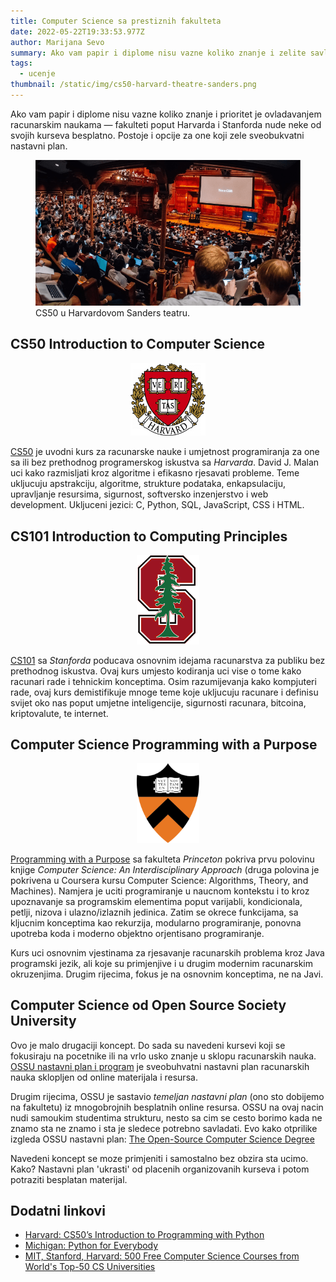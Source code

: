 ```yaml
---
title: Computer Science sa prestiznih fakulteta
date: 2022-05-22T19:33:53.977Z
author: Marijana Sevo
summary: Ako vam papir i diplome nisu vazne koliko znanje i zelite savladati osnove racunarskih nauka — fakulteti poput Harvarda i Stanforda nude neke od svojih kurseva besplatno.
tags:
  - ucenje
thumbnail: /static/img/cs50-harvard-theatre-sanders.png
---
```


Ako vam papir i diplome nisu vazne koliko znanje i prioritet je ovladavanjem racunarskim naukama — fakulteti poput Harvarda i Stanforda nude neke od svojih kurseva besplatno. Postoje i opcije za one koji zele sveobukvatni nastavni plan.

<figure>
  <img src="/static/img/cs50-harvard-theatre-sanders.png" alt="CS50 u Harvardovom Sanders teatru"> 
  <figcaption>CS50 u Harvardovom Sanders teatru.</figcaption>
</figure>

## CS50 Introduction to Computer Science

<div class="tip right-tip" style="--span-row: 2; border-left: none">
  <figure style="max-width: 120px; margin-left: auto; margin-right: auto">
    <img src="/static/img/logo-harvard.png" alt="Fakultet Harvard nudi kurs racunarskih nauka besplatno."> 
    <!-- <figcaption>Harvard University.</figcaption> -->
  </figure>
</div>

<a target="_blank" href="https://pll.harvard.edu/course/cs50-introduction-computer-science">CS50</a> je uvodni kurs za racunarske nauke i umjetnost programiranja za one sa ili bez prethodnog programerskog iskustva sa <i>Harvarda</i>. David J. Malan uci kako razmisljati kroz algoritme i efikasno rjesavati probleme. Teme ukljucuju apstrakciju, algoritme, strukture podataka, enkapsulaciju, upravljanje resursima, sigurnost, softversko inzenjerstvo i web development.
Ukljuceni jezici: C, Python, SQL, JavaScript, CSS i HTML.

## CS101 Introduction to Computing Principles

<div class="tip right-tip" style="--span-row: 2; border-left: none">
  <figure style="max-width: 100px; margin-left: auto; margin-right: auto">
    <img src="/static/img/logo-stanford.png" alt="Fakultet Stanford nudi kurs racunarskih nauka besplatno."> 
    <!-- <figcaption>Harvard University.</figcaption> -->
  </figure>
</div>

<a target="_blank" href="https://web.stanford.edu/class/cs101/index.html">CS101</a> sa <i>Stanforda</i> poducava osnovnim idejama racunarstva za publiku bez prethodnog iskustva. Ovaj kurs umjesto kodiranja uci vise o tome kako racunari rade i tehnickim konceptima. Osim razumijevanja kako kompjuteri rade, ovaj kurs demistifikuje mnoge teme koje ukljucuju racunare i definisu svijet oko nas poput umjetne inteligencije, sigurnosti racunara, bitcoina, kriptovalute, te internet. 

## Computer Science Programming with a Purpose

<div class="tip right-tip" style="--span-row: 2; border-left: none">
  <figure style="max-width: 100px; margin-left: auto; margin-right: auto">
    <img src="/static/img/logo-princeton.png" alt="Fakultet Princeton nudi kurs racunarskih nauka besplatno."> 
    <!-- <figcaption>Harvard University.</figcaption> -->
  </figure>
</div>

<a target="_blank" href="https://www.coursera.org/learn/cs-programming-java">Programming with a Purpose</a> sa fakulteta <i>Princeton</i> pokriva prvu polovinu knjige <i>Computer Science: An Interdisciplinary Approach</i> (druga polovina je pokrivena u Coursera kursu Computer Science: Algorithms, Theory, and Machines). Namjera je uciti programiranje u naucnom kontekstu i to kroz upoznavanje sa programskim elementima poput varijabli, kondicionala, petlji, nizova i ulazno/izlaznih jedinica. Zatim se okrece funkcijama, sa kljucnim konceptima kao rekurzija, modularno programiranje, ponovna upotreba koda i moderno objektno orjentisano programiranje. 

Kurs uci osnovnim vjestinama za rjesavanje racunarskih problema kroz Java programski jezik, ali koje su primjenjive i u drugim modernim racunarskim okruzenjima. Drugim rijecima, fokus je na osnovnim konceptima, ne na Javi.

## Computer Science od Open Source Society University

Ovo je malo drugaciji koncept. Do sada su navedeni kursevi koji se fokusiraju na pocetnike ili na vrlo usko znanje u sklopu racunarskih nauka. <a target="_blank" href="https://github.com/ossu/computer-science">OSSU nastavni plan i program</a> je sveobuhvatni nastavni plan racunarskih nauka sklopljen od online materijala i resursa. 

Drugim rijecima, OSSU je sastavio <em>temeljan nastavni plan</em> (ono sto dobijemo na fakultetu) iz mnogobrojnih besplatnih online resursa. OSSU na ovaj nacin nudi samoukim studentima strukturu, nesto sa cim se cesto borimo kada ne znamo sta ne znamo i sta je sledece potrebno savladati. Evo kako otprilike izgleda OSSU nastavni plan: <a target="_blank" href="https://free-compsci-degree-imc.notion.site/The-Open-Source-Computer-Science-Degree-b799dc75720c48fcb602e58c0c103155">The Open-Source Computer Science Degree</a>

<p class="tip right-tip" style="--span-row: 2;">Navedeni koncept se moze primjeniti i samostalno bez obzira sta ucimo. Kako? Nastavni plan 'ukrasti' od placenih organizovanih kurseva i potom potraziti besplatan materijal.</p>


## Dodatni linkovi

+ <a target="_blank" href="https://cs50.harvard.edu/python/2022/">Harvard: CS50’s Introduction to Programming with Python</a>
+ <a target="_blank" href="https://online.umich.edu/series/python-for-everybody/">Michigan: Python for Everybody</a>
+ <a target="_blank" href="https://dev.to/manocormen/500-free-computer-science-online-courses-from-the-world-s-top-cs-universities-3pg5">MIT, Stanford, Harvard: 500 Free Computer Science Courses from World's Top-50 CS Universities</a>